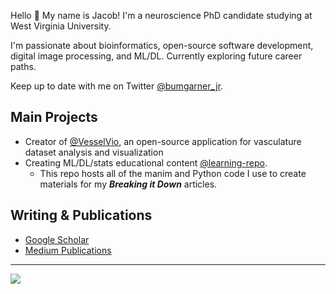 Hello 🤖 My name is Jacob! I'm a neuroscience PhD candidate studying at West Virginia University. 

I'm passionate about bioinformatics, open-source software development, digital image processing, and ML/DL. Currently exploring future career paths.

Keep up to date with me on Twitter [@bumgarner_jr](https://twitter.com/Bumgarner_JR).

## Main Projects
- Creator of [@VesselVio](https://github.com/JacobBumgarner/VesselVio), an open-source application for vasculature dataset analysis and visualization
- Creating ML/DL/stats educational content [@learning-repo](https://github.com/JacobBumgarner/learning-repo). 
    - This repo hosts all of the manim and Python code I use to create materials for my ***Breaking it Down*** articles.

## Writing & Publications
- [Google Scholar](https://scholar.google.com/citations?user=n4RucXIAAAAJ&hl=en)
- [Medium Publications](https://medium.com/@jacobbumgarner)
---
![](https://komarev.com/ghpvc/?username=jacobbumgarner&color=orange&label=Profile+visits)

